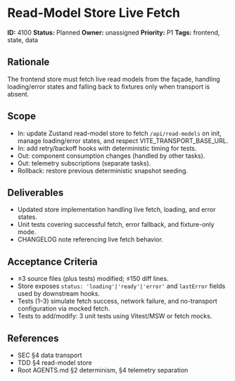 # Read-Model Store Live Fetch

**ID:** 4100
**Status:** Planned
**Owner:** unassigned
**Priority:** P1
**Tags:** frontend, state, data

## Rationale
The frontend store must fetch live read models from the façade, handling loading/error states and falling back to fixtures only when transport is absent.

## Scope
- In: update Zustand read-model store to fetch `/api/read-models` on init, manage loading/error states, and respect VITE_TRANSPORT_BASE_URL.
- In: add retry/backoff hooks with deterministic timing for tests.
- Out: component consumption changes (handled by other tasks).
- Out: telemetry subscriptions (separate tasks).
- Rollback: restore previous deterministic snapshot seeding.

## Deliverables
- Updated store implementation handling live fetch, loading, and error states.
- Unit tests covering successful fetch, error fallback, and fixture-only mode.
- CHANGELOG note referencing live fetch behavior.

## Acceptance Criteria
- ≤3 source files (plus tests) modified; ≤150 diff lines.
- Store exposes `status: 'loading'|'ready'|'error'` and `lastError` fields used by downstream hooks.
- Tests (1–3) simulate fetch success, network failure, and no-transport configuration via mocked fetch.
- Tests to add/modify: 3 unit tests using Vitest/MSW or fetch mocks.

## References
- SEC §4 data transport
- TDD §4 read-model store
- Root AGENTS.md §2 determinism, §4 telemetry separation

